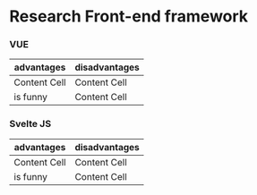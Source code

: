 # Research Front-end framework

### VUE
| advantages    | disadvantages |
| ------------- | ------------- |
| Content Cell  | Content Cell  |
| is funny      | Content Cell  |
### Svelte JS
| advantages    | disadvantages |
| ------------- | ------------- |
| Content Cell  | Content Cell  |
| is funny      | Content Cell  |

